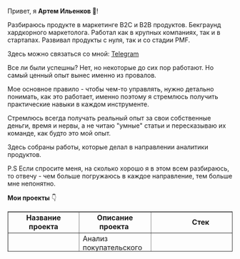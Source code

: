 <p style="text-align: left;">Привет, я <strong>Артем Ильенков&nbsp;👋</strong>!</p>
<p style="text-align: left;">Разбираюсь продукте в маркетинге B2C и B2B продуктов. Бекграунд хардкорного маркетолога. Работал как в крупных компаниях, так и в стартапах. Развивал продукты с нуля, так и со стадии PMF.</p>
<p style="text-align: left;">Здесь можно связаться со мной:&nbsp;<a href="https://t.me/ailienkov">Telegram</a></p>
<p style="text-align: left;">Все ли были успешны? Нет, но некоторые до сих пор работают. Но самый ценный опыт вынес именно из провалов.</p>
<p style="text-align: left;">Мое основное правило - чтобы чем-то управлять, нужно детально понимать, как это работает, именно поэтому я стремлюсь получить практические навыки в каждом инструменте.</p>
<p style="text-align: left;">Стремлюсь всегда получать реальный опыт за свои собственные деньги, время и нервы, а не читаю "умные" статьи и пересказываю их команде, как будто это мой опыт.</p>
<p>Здесь собраны работы, которые делал в направлении аналитики продуктов.</p>
<p>P.S Если спросите меня, на сколько хорошо я в этом всем разбираюсь, то отвечу - чем больше погружаюсь в каждое направление, тем больше мне непонятно.</p>
<p><strong>Мои проекты</strong>&nbsp;👇</p>
<table border="1" style="border-collapse: collapse; width: 100%; height: 90px;">
<tbody>
<tr style="height: 18px;">
<td style="width: 33.3333%; height: 18px; text-align: center;"><strong>Название проекта</strong></td>
<td style="width: 33.3333%; height: 18px; text-align: center;"><strong>Описание проекта&nbsp;</strong></td>
<td style="width: 33.3333%; height: 18px; text-align: center;"><strong>Стек</strong></td>
</tr>
<tr style="height: 18px;">
<td style="width: 33.3333%; height: 18px;"><a href="https://github.com/artem-ilienkov/product_analysis_ed_tech" target="_blank" rel="noopener"><span>Образовательный портал</span></a></td>
<td style="width: 33.3333%; height: 18px;"><span>Анализ покупательского поведения (частоты, средний чек, когорты) и составление модели юнит-экономики</span></td>
<td style="width: 33.3333%; height: 18px;">pandas, numpy,&nbsp;seaborn,&nbsp;matplotlib</td>
</tr>
<tr style="height: 18px;">
<td style="width: 33.3333%; height: 18px;"><a href="https://github.com/artem-ilienkov/data_analysis_e_commerce" target="_blank" rel="noopener">Анализ работы E-com</a></td>
<td style="width: 33.3333%; height: 18px;"><span>Анализ E-com (продажи, когортный и RFM-анализ) + дальнейшие шаги</span></td>
<td style="width: 33.3333%; height: 18px;">pandas, numpy,&nbsp;seaborn,&nbsp;matplotlib</td>
</tr>
<tr>
<td style="width: 33.3333%;"><a href="https://github.com/artem-ilienkov/sql_function">Расчет показателей юнит-экономики</a></td>
<td style="width: 33.3333%;">Функция, которая загружает имеющиеся данные,добавляет к ним обновленные и рассчитывает показатели</td>
<td style="width: 33.3333%;">pandahouse, sql</td>
</tr>
<tr style="height: 18px;">
<td style="width: 33.3333%; height: 18px;"><a href="https://github.com/artem-ilienkov/project_for_practice">Анализ результатов а/в-тестирования</a></td>
<td style="width: 33.3333%; height: 18px;"><span>Проверить влияние новой механики оплаты на метрики по результатам тестирования</span></td>
<td style="width: 33.3333%; height: 18px;">pandas, numpy, pingouin, seaborn, scipy, matplotlib</td>
</tr>
<tr style="height: 18px;">
<td style="width: 33.3333%; height: 18px;"></td>
<td style="width: 33.3333%; height: 18px;"></td>
<td style="width: 33.3333%; height: 18px;"></td>
</tr>
</tbody>
</table>

